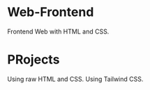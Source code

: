 # Web-Frontend
Frontend Web with HTML and CSS.

# PRojects
Using raw HTML and CSS.
Using Tailwind CSS.
